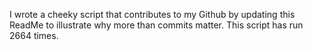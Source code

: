 I wrote a cheeky script that contributes to my Github by updating this ReadMe to illustrate why more than commits matter. This script has run 2664 times.